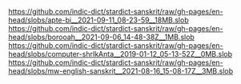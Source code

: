 https://github.com/indic-dict/stardict-sanskrit/raw/gh-pages/en-head/slobs/apte-bi__2021-09-11_08-23-59__18MB.slob  
https://github.com/indic-dict/stardict-sanskrit/raw/gh-pages/en-head/slobs/borooah__2021-09-06_14-48-38Z__1MB.slob  
https://github.com/indic-dict/stardict-sanskrit/raw/gh-pages/en-head/slobs/computer-shrIkAnta__2019-01-12_05-13-52Z__0MB.slob  
https://github.com/indic-dict/stardict-sanskrit/raw/gh-pages/en-head/slobs/mw-english-sanskrit__2021-08-16_15-08-17Z__3MB.slob  

